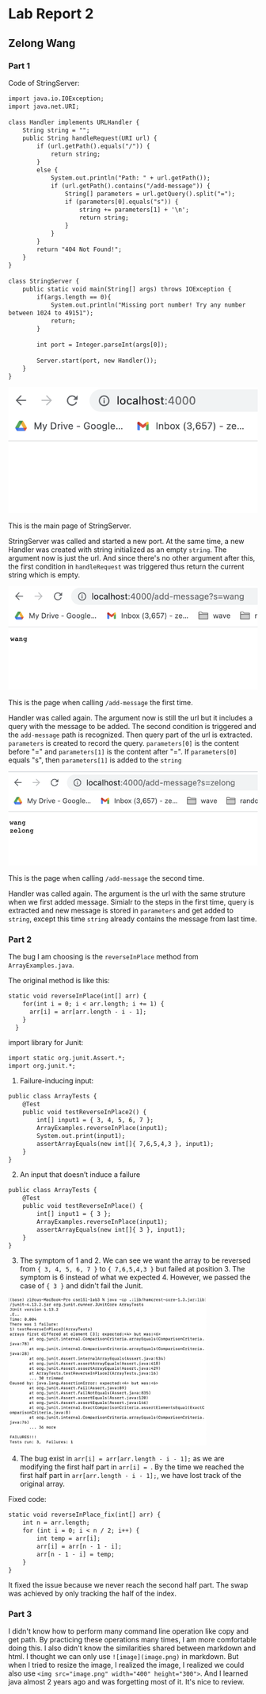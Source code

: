 # Lab Report 2
## Zelong Wang

### Part 1
Code of StringServer:
```
import java.io.IOException;
import java.net.URI;

class Handler implements URLHandler {
    String string = "";
    public String handleRequest(URI url) {
        if (url.getPath().equals("/")) {
            return string;
        } 
        else {
            System.out.println("Path: " + url.getPath());
            if (url.getPath().contains("/add-message")) {
                String[] parameters = url.getQuery().split("=");
                if (parameters[0].equals("s")) {
                    string += parameters[1] + '\n';
                    return string;
                }
            }
        }
        return "404 Not Found!";
    }
}

class StringServer {
    public static void main(String[] args) throws IOException {
        if(args.length == 0){
            System.out.println("Missing port number! Try any number between 1024 to 49151");
            return;
        }

        int port = Integer.parseInt(args[0]);

        Server.start(port, new Handler());
    }
}
```

![main page](stringserver1.png)

This is the main page of StringServer.

StringServer was called and started a new port. At the same time, a new Handler was created with string initialized as an empty ```string```. The argument now is just the url. And since there's no other argument after this, the first condition in ```handleRequest``` was triggered thus return the current string which is empty.

![first add-message page](stringserver2.png)

This is the page when calling ```/add-message``` the first time.

 Handler was called again. The argument now is still the url but it includes a query with the message to be added. The second condition is triggered and the ```add-message``` path is recognized. Then query part of the url is extracted. ```parameters``` is created to record the query. ```parameters[0]``` is the content before "=" and ```parameters[1]``` is the content after "=". If ```parameters[0]``` equals "s", then ```parameters[1]``` is added to the ```string```

![second add-message page](stringserver3.png)

This is the page when calling ```/add-message``` the second time.

Handler was called again. The argument is the url with the same struture when we first added message. Simialr to the steps in the first time, query is extracted and new message is stored in ```parameters``` and get added to ```string```, except this time ```string``` already contains the message from last time.



### Part 2
The bug I am choosing is the ```reverseInPlace``` method from ```ArrayExamples.java```.

The original method is like this:
```
static void reverseInPlace(int[] arr) {
    for(int i = 0; i < arr.length; i += 1) {
      arr[i] = arr[arr.length - i - 1];
    }
  }
```
import library for Junit:
```
import static org.junit.Assert.*;
import org.junit.*;
```
1. Failure-inducing input: 
```
public class ArrayTests {
    @Test 
	public void testReverseInPlace2() {
        int[] input1 = { 3, 4, 5, 6, 7 };
        ArrayExamples.reverseInPlace(input1);
        System.out.print(input1);
        assertArrayEquals(new int[]{ 7,6,5,4,3 }, input1);
	}
}
```
2. An input that doesn’t induce a failure
```
public class ArrayTests {
	@Test 
	public void testReverseInPlace() {
        int[] input1 = { 3 };
        ArrayExamples.reverseInPlace(input1);
        assertArrayEquals(new int[]{ 3 }, input1);
	}
}
```

3. The symptom of 1 and 2. We can see we want the array to be reversed from ```{ 3, 4, 5, 6, 7 }``` to ```{ 7,6,5,4,3 }``` but failed at position 3. The symptom is 6 instead of what we expected 4. However, we passed the case of ```{ 3 }``` and didn't fail the Junit.

<img src="failure-inducing.png" width="400" height="300">

4. The bug exist in ```arr[i] = arr[arr.length - i - 1];``` as we are modifying the first half part in ```arr[i] = ```. By the time we reached the first half part in ```arr[arr.length - i - 1];```, we have lost track of the original array.

Fixed code: 
```
static void reverseInPlace_fix(int[] arr) {
    int n = arr.length;
    for (int i = 0; i < n / 2; i++) {
        int temp = arr[i];
        arr[i] = arr[n - 1 - i];
        arr[n - 1 - i] = temp;
    }
}
```
It fixed the issue because we never reach the second half part. The swap was achieved by only tracking the half of the index.


### Part 3
I didn't know how to perform many command line operation like copy and get path. By practicing these operations many times, I am more comfortable doing this. I also didn't know the similarities shared between markdown and html. I thought we can only use ```![image](image.png)``` in markdown. But when I tried to resize the image, I realized the image, I realized we could also use ```<img src="image.png" width="400" height="300">```.
And I learned java almost 2 years ago and was forgetting most of it. It's nice to review.